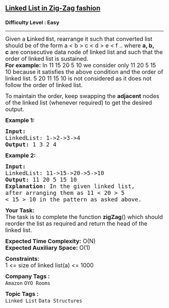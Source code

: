 <h2><a href="https://practice.geeksforgeeks.org/problems/linked-list-in-zig-zag-fashion/1?page=2&status[]=unsolved&company[]=Amazon&company[]=Microsoft&company[]=Flipkart&company[]=Adobe&company[]=Google&company[]=Samsung&company[]=Accolite&company[]=MakeMyTrip&company[]=Snapdeal&company[]=Zoho&company[]=Paytm&company[]=Walmart&company[]=Goldman%20Sachs&company[]=Morgan%20Stanley&company[]=FactSet&company[]=D-E-Shaw&company[]=Ola%20Cabs&company[]=Oracle&company[]=MAQ%20Software&company[]=Facebook&company[]=SAP%20Labs&company[]=VMWare&company[]=Qualcomm&company[]=Cisco&company[]=Intuit&company[]=Visa&company[]=Linkedin&company[]=Yahoo&company[]=Payu&company[]=Wipro&company[]=BankBazaar&company[]=Synopsys&company[]=Citrix&company[]=Salesforce&company[]=Codenation&company[]=PayPal&company[]=24*7%20Innovation%20Labs&company[]=TCS&company[]=Twitter&company[]=Yatra.com&company[]=Atlassian&company[]=Bloomberg&company[]=Oxigen%20Wallet&company[]=Swiggy&company[]=Teradata&company[]=Accenture&company[]=Apple&company[]=Myntra&company[]=CouponDunia&company[]=Amdocs&company[]=Belzabar&company[]=Rockstand&company[]=Expedia&company[]=Boomerang%20Commerce&company[]=Times%20Internet&company[]=Infosys&company[]=Veritas&company[]=Juniper%20Networks&company[]=United%20Health%20Group&company[]=Uber&company[]=IBM&company[]=GreyOrange&company[]=Sapient&company[]=ABCO&company[]=Airtel&company[]=Informatica&company[]=Junglee%20Games&company[]=Polycom&company[]=Philips&company[]=Medlife&company[]=National%20Instruments&company[]=Tejas%20Network&company[]=nearbuy&company[]=Tesco&company[]=IgniteWorld&company[]=Dell&company[]=Komli%20Media&company[]=DE%20Shaw&company[]=Huawei&company[]=HCL&company[]=Intel&company[]=Zycus&company[]=redBus&company[]=American%20Express&company[]=MetLife&category[]=Linked%20List&sortBy=submissions">Linked List in Zig-Zag fashion</a></h2><h3>Difficulty Level : Easy</h3><hr><div class="problems_problem_content__Xm_eO"><p><span style="font-size:18px">Given a <strong>L</strong>inked <strong>l</strong>ist, rearrange it such that converted list should be of the form a &lt; b &gt; c &lt; d &gt; e &lt; f .. where <strong>a, b, c</strong>&nbsp;are consecutive data node of linked list and such that the order of linked list is sustained.<br>
<strong>For example:</strong> In&nbsp;11&nbsp;15&nbsp;20&nbsp;5&nbsp;10&nbsp;we consider only&nbsp;11 20 5 15 10&nbsp;because it satisfies the above condition and the order of linked list. 5 20 11 15 10 is not considered as it does not follow the order of linked list.</span></p>

<p><span style="font-size:18px">To maintain the order, keep swapping the <strong>adjacent</strong> nodes of the linked list (whenever required)&nbsp;to get the desired output.&nbsp;&nbsp;</span></p>

<p><span style="font-size:18px"><strong>Example 1:</strong></span></p>

<pre><span style="font-size:18px"><strong>Input:
</strong>LinkedList: 1-&gt;2-&gt;3-&gt;4&nbsp;
<strong>Output: </strong>1 3 2 4</span>
</pre>

<p><span style="font-size:18px"><strong>Example 2:</strong></span></p>

<pre><span style="font-size:18px"><strong>Input:
</strong>LinkedList: 11-&gt;15-&gt;20-&gt;5-&gt;10
<strong>Output: </strong>11 20 5 15 10<strong>
Explanation: </strong>In the given linked list,
after arranging them as 11 &lt; 20 &gt;&nbsp;5
&lt; 15 &gt;&nbsp;10 in the pattern as asked above.</span></pre>

<p><span style="font-size:18px"><strong>Your&nbsp;Task:</strong><br>
The task is to complete the function&nbsp;<strong>zigZag</strong>() which should reorder the list as required and return the head of the linked list.</span></p>

<p><span style="font-size:18px"><strong>Expected Time Complexity:</strong>&nbsp;O(N)<br>
<strong>Expected Auxiliary Space:</strong>&nbsp;O(1)</span></p>

<p><span style="font-size:18px"><strong>Constraints:</strong><br>
1 &lt;= size of linked list(a) &lt;= 1000</span></p>
</div><p><span style=font-size:18px><strong>Company Tags : </strong><br><code>Amazon</code>&nbsp;<code>OYO Rooms</code>&nbsp;<br><p><span style=font-size:18px><strong>Topic Tags : </strong><br><code>Linked List</code>&nbsp;<code>Data Structures</code>&nbsp;